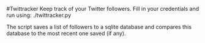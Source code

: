 #Twittracker
Keep track of your Twitter followers.
Fill in your credentials and run using:
    ./twittracker.py

The script saves a list of followers to a sqlite database and 
compares this database to the most recent one saved (if any).
